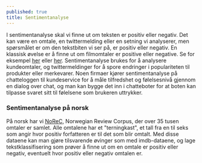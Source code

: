 ```yaml
---
published: true
title: Sentimentanalyse
---
```

I sentimentanalyse skal vi finne ut om teksten er positiv eller negativ. Det kan være en omtale, en twittermelding eller en setning vi analyserer, men spørsmålet er om den tekstbiten vi ser på, er positiv eller negativ. En klassisk øvelse er å finne ut om filmomtaler er positive eller negative. Se for eksempel [her](https://towardsdatascience.com/imdb-reviews-or-8143fe57c825) eller [her](https://www.kaggle.com/lakshmi25npathi/sentiment-analysis-of-imdb-movie-reviews). Sentimentanalyse brukes for å analysere kundeomtaler, og twittermeldinger for å spore endringer i populariteten til produkter eller merkevarer. Noen firmaer kjører sentimentanalyse på chatteloggen til kundeservice for å måle tilfredshet og følelsesnivå gjennom en dialog over chat, og man kan bygge det inn i chatteboter for at boten kan tilpasse svaret sitt til følelsene som brukeren uttrykker. 
### Sentimentanalyse på norsk
På norsk har vi [NoReC](https://github.com/ltgoslo/norec), Norwegian Review Corpus, der over 35 tusen omtaler er samlet. Alle omtalene har et "terningkast", et tall fra en til seks som angir hvor positiv forfatteren er til det som blir omtalt. Med disse dataene kan man gjøre tilsvarende øvinger som med imdb-dataene, og lage tekstklassifisering som prøver å finne ut om en omtale er positiv eller negativ, eventuelt hvor positiv eller negativ omtalen er.

